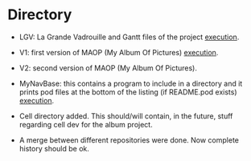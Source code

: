 Directory
=========
* LGV: La Grande Vadrouille and Gantt files of the project   [execution](http://dorey.sebastien.free.fr/Project/LGV/mapr/Gantt/).

* V1: first version of MAOP (My Album Of Pictures) [execution](http://derased.heliohost.org//cgi-bin/album.cgi).

* V2: second version of MAOP (My Album Of Pictures). 

* MyNavBase: this contains a program to include in a directory and it prints pod files at the bottom of the listing (if README.pod exists) [execution](http://derased.heliohost.org/).

* Cell directory added. This should/will contain, in the future, stuff regarding cell dev for the album project.

* A merge between different repositories were done. Now complete history should be ok.
